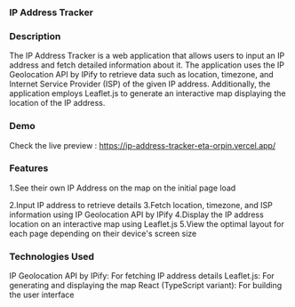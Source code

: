 ### IP Address Tracker

### Description
The IP Address Tracker is a web application that allows users to input an IP address and fetch detailed information about it. The application uses the IP Geolocation API by IPify to retrieve data such as location, timezone, and Internet Service Provider (ISP) of the given IP address. Additionally, the application employs Leaflet.js to generate an interactive map displaying the location of the IP address.

### Demo
Check the live preview : https://ip-address-tracker-eta-orpin.vercel.app/

### Features
1.See their own IP Address on the map on the initial page load <br>

2.Input IP address to retrieve details
3.Fetch location, timezone, and ISP information using IP Geolocation API by IPify
4.Display the IP address location on an interactive map using Leaflet.js
5.View the optimal layout for each page depending on their device's screen size

### Technologies Used
IP Geolocation API by IPify: For fetching IP address details
Leaflet.js: For generating and displaying the map
React (TypeScript variant): For building the user interface


